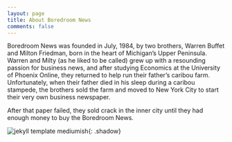 ```yaml
---
layout: page
title: About Boredroom News
comments: false
---
```


Boredroom News was founded in July, 1984, by two brothers, Warren Buffet and Milton Friedman, born in the heart of Michigan’s Upper Peninsula. Warren and Milty (as he liked to be called) grew up with a resounding passion for business news, and after studying Economics at the University of Phoenix Online, they returned to help run their father’s caribou farm. Unfortunately, when their father died in his sleep during a caribou stampede, the brothers sold the farm and moved to New York City to start their very own business newspaper.

After that paper failed, they sold crack in the inner city until they had enough money to buy the Boredroom News.

![jekyll template mediumish]({{site.baseurl}}/assets/images/founders.jpg){: .shadow}


